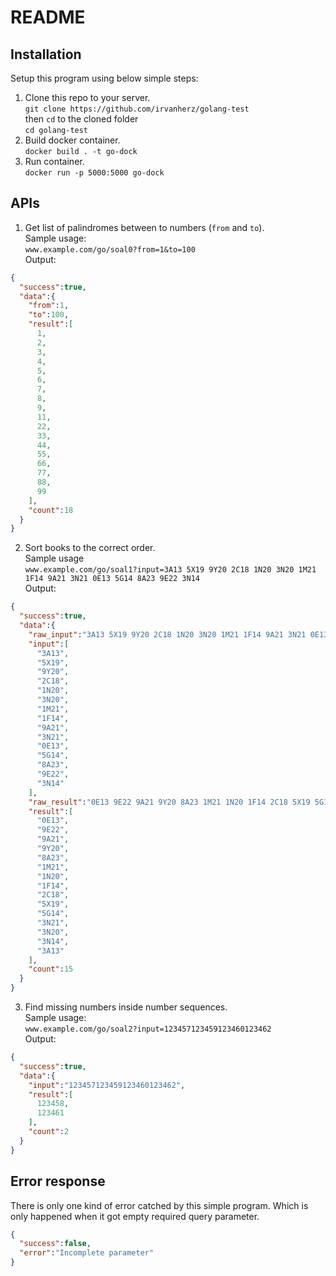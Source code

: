 # README

## Installation
Setup this program using below simple steps:
1. Clone this repo to your server.<br/>
`git clone https://github.com/irvanherz/golang-test`<br/>
then `cd` to the cloned folder<br/>
`cd golang-test`
2. Build docker container.<br/>
`docker build . -t go-dock`
3. Run container.<br/>
`docker run -p 5000:5000 go-dock`

## APIs
1. Get list of palindromes between to numbers (`from` and `to`).<br/>
Sample usage:<br/>
`www.example.com/go/soal0?from=1&to=100`<br/>
Output:
```JSON
{
  "success":true,
  "data":{
    "from":1,
    "to":100,
    "result":[
      1,
      2,
      3,
      4,
      5,
      6,
      7,
      8,
      9,
      11,
      22,
      33,
      44,
      55,
      66,
      77,
      88,
      99
    ],
    "count":18
  }
}
```
2. Sort books to the correct order.<br/>
Sample usage<br/>
`www.example.com/go/soal1?input=3A13 5X19 9Y20 2C18 1N20 3N20 1M21 1F14 9A21 3N21 0E13 5G14 8A23 9E22 3N14`<br/>
Output:
```JSON
{
  "success":true,
  "data":{
    "raw_input":"3A13 5X19 9Y20 2C18 1N20 3N20 1M21 1F14 9A21 3N21 0E13 5G14 8A23 9E22 3N14",
    "input":[
      "3A13",
      "5X19",
      "9Y20",
      "2C18",
      "1N20",
      "3N20",
      "1M21",
      "1F14",
      "9A21",
      "3N21",
      "0E13",
      "5G14",
      "8A23",
      "9E22",
      "3N14"
    ],
    "raw_result":"0E13 9E22 9A21 9Y20 8A23 1M21 1N20 1F14 2C18 5X19 5G14 3N21 3N20 3N14 3A13",
    "result":[
      "0E13",
      "9E22",
      "9A21",
      "9Y20",
      "8A23",
      "1M21",
      "1N20",
      "1F14",
      "2C18",
      "5X19",
      "5G14",
      "3N21",
      "3N20",
      "3N14",
      "3A13"
    ],
    "count":15
  }
}
```
3. Find missing numbers inside number sequences.<br/>
Sample usage:<br/>
`www.example.com/go/soal2?input=123457123459123460123462`<br/>
Output:
```JSON
{
  "success":true,
  "data":{
    "input":"123457123459123460123462",
    "result":[
      123458,
      123461
    ],
    "count":2
  }
}
```
## Error response
There is only one kind of error catched by this simple program. Which is only happened when it got empty required query parameter.
```JSON
{
  "success":false,
  "error":"Incomplete parameter"
}
```
